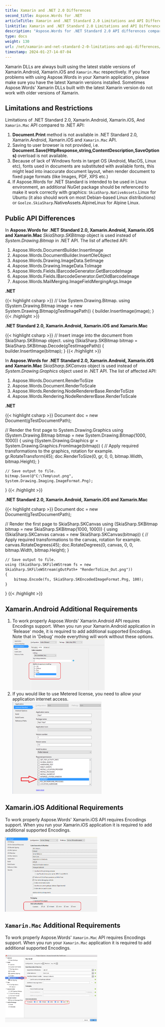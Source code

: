 ```yaml
---
title: Xamarin and .NET 2.0 Differences
second_title: Aspose.Words for .NET
articleTitle: Xamarin and .NET Standard 2.0 Limitations and API Differences
linktitle: Xamarin and .NET Standard 2.0 Limitations and API Differences
description: "Aspose.Words for .NET Standard 2.0 API differences comparing to regular .NET version using C#."
type: docs
weight: 130
url: /net/xamarin-and-net-standard-2-0-limitations-and-api-differences/
timestamp: 2024-01-27-14-07-04
---
```


Xamarin DLLs are always built using the latest stable versions of Xamarin.Android, Xamarin.iOS and `Xamarin.Mac` respectively. If you face problems with using Aspose.Words in your Xamarin application, please make sure you have the latest Xamarin versions installed. Sometimes Aspose.Words' Xamarin DLLs built with the latest Xamarin version do not work with older versions of Xamarin.

## Limitations and Restrictions

Limitations of .NET Standard 2.0, Xamarin.Android, Xamarin.iOS, And `Xamarin.Mac` API compared to .NET API:

1. **Document.Print** method is not available in .NET Standard 2.0, Xamarin.Android, Xamarin.iOS and `Xamarin.Mac` API.
1. Saving to user browser is not provided, i.e. **Document.Save(HttpResponse,string,ContentDescription,SaveOptions)** overload is not available.
1. Because of lack of Windows fonts in target OS (Android, MacOS, Linux etc), fonts used in documents are substituted with available fonts, this might lead into inaccurate document layout, when render document to fixed page formats (like Images, PDF, XPS etc.)
1. If Aspose.Words for .NET Standard is intended to be used in Linux environment, an additional NuGet package should be referenced to make it work correctly with graphics: `SkiaSharp.NativeAssets`.Linux for Ubuntu (it also should work on most Debian-based Linux distributions) or `Goelze.SkiaSharp`.NativeAssets.AlpineLinux for Alpine Linux.

## Public API Differences

In **Aspose.Words for** **.NET Standard 2.0, Xamarin.Android, Xamarin.iOS and Xamarin.Mac** *SkiaSharp.SKBitmap* object is used instead of *System.Drawing.Bitmap* in .NET API. The list of affected API:
1. Aspose.Words.DocumentBuilder.InsertImage
1. Aspose.Words.DocumentBuilder.InsertOleObject
1. Aspose.Words.Drawing.ImageData.SetImage
1. Aspose.Words.Drawing.ImageData.ToImage
1. Aspose.Words.Fields.IBarcodeGenerator.GetBarcodeImage
1. Aspose.Words.Fields.IBarcodeGenerator.GetOldBarcodeImage
1. Aspose.Words.MailMerging.ImageFieldMergingArgs.Image

**.NET**

{{< highlight csharp >}}
// Use System.Drawing.Bitmap.
using (System.Drawing.Bitmap image = new System.Drawing.Bitmap(gTestImagePath))
{
    builder.InsertImage(image);
}
{{< /highlight >}}

**.NET Standard 2.0, Xamarin.Android, Xamarin.iOS and Xamarin.Mac**

{{< highlight csharp >}}
// Insert image into the document from SkiaSharp.SKBitmap object.
using (SkiaSharp.SKBitmap bitmap = SkiaSharp.SKBitmap.Decode(gTestImagePath))
{
    builder.InsertImage(bitmap);
}
{{< /highlight >}}

In **Aspose.Words for** **.NET Standard 2.0, Xamarin.Android, Xamarin.iOS and Xamarin.Mac** *SkiaSharp.SKCanvas* object is used instead of *System.Drawing.Graphics* object used in .NET API. The list of affected API:
1. Aspose.Words.Document.RenderToSize
1. Aspose.Words.Document.RenderToScale
1. Aspose.Words.Rendering.NodeRendererBase.RenderToSize
1. Aspose.Words.Rendering.NodeRendererBase.RenderToScale

**.NET**

{{< highlight csharp >}}
Document doc = new Document(gTestDocumentPath);

// Render the first page to System.Drawing.Graphics
using (System.Drawing.Bitmap bitmap = new System.Drawing.Bitmap(1000, 1000))
{
    using (System.Drawing.Graphics gr = System.Drawing.Graphics.FromImage(bitmap))
    {
        // Apply required transformations to the graphics, rotation for example.
        gr.RotateTransform(45);
        doc.RenderToSize(0, gr, 0, 0, bitmap.Width, bitmap.Height);
    }

    // Save output to file.
    bitmap.Save(@"C:\Temp\out.png", System.Drawing.Imaging.ImageFormat.Png);
}
{{< /highlight >}}

**.NET Standard 2.0, Xamarin.Android, Xamarin.iOS and Xamarin.Mac**

{{< highlight csharp >}}
Document doc = new Document(gTestDocumentPath);

// Render the first page to SkiaSharp.SKCanvas
using (SkiaSharp.SKBitmap bitmap = new SkiaSharp.SKBitmap(1000, 1000))
{
    using (SkiaSharp.SKCanvas canvas = new SkiaSharp.SKCanvas(bitmap))
    {
        // Apply required transformations to the canvas, rotation for example.
        canvas.RotateDegrees(45);
        doc.RotateDegrees(0, canvas, 0, 0, bitmap.Width, bitmap.Height);
    }

    // Save output to file.
    using (SkiaSharp.SKFileWStream fs = new SkiaSharp.SKFileWStream(gOutPath+ "RenderToSize_Out.png"))
    {
        bitmap.Encode(fs, SkiaSharp.SKEncodedImageFormat.Png, 100);
    }
}
{{< /highlight >}}

## Xamarin.Android Additional Requirements

1. To work properly Aspose.Words' Xamarin.Android API requires Encodings support. When you run your Xamarin.Android application in 'Release' mode, it is required to add additional supported Encodings. Note that in 'Debug' mode everything will work without these options.<br>
![xamarin-android-and-net-standard-2-0](1)
1. If you would like to use Metered license, you need to allow your application internet access.<br>
![xamarin-android-and-net-standard-2-0-license](2)

## Xamarin.iOS Additional Requirements

To work properly Aspose.Words' Xamarin.iOS API requires Encodings support. When you run your Xamarin.iOS application it is required to add additional supported Encodings.

![xamarin-ios-and-net-standard-2-0](3)


## `Xamarin.Mac` Additional Requirements

To work properly Aspose.Words' `Xamarin.Mac` API requires Encodings support. When you run your `Xamarin.Mac` application it is required to add additional supported Encodings.

![xamarin-mac-and-net-standard-2-0](4)



